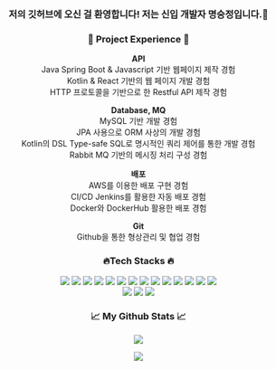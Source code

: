 <h3 align="center">저의 깃허브에 오신 걸 환영합니다! 저는 신입 개발자 명승정입니다.👋 </h3>
<div align="center">
  <h3><strong>🚀 Project Experience 🚀</strong></h3>

  **API**
<br>
Java Spring Boot & Javascript 기반 웹페이지 제작 경험
<br>
Kotlin & React 기반의 웹 페이지 개발 경험
<br>
HTTP 프로토콜을 기반으로 한 Restful API 제작 경험

  **Database, MQ**<br>
  MySQL 기반 개발 경험<br>
  JPA 사용으로 ORM 사상의 개발 경험<br>
  Kotlin의 DSL Type-safe SQL로 명시적인 쿼리 제어를 통한 개발 경험<br>
  Rabbit MQ 기반의 메시징 처리 구성 경험<br>

  **배포**<br>
  AWS를 이용한 배포 구현 경험<br>
  CI/CD Jenkins를 활용한 자동 배포 경험<br>
  Docker와 DockerHub 활용한 배포 경험<br>

  **Git**<br>
  Github을 통한 형상관리 및 협업 경험<br>
</div>

  <h3 align="center">🔥Tech Stacks 🔥</h3>
<p align="center">
  <img src="https://img.shields.io/badge/Java-FF7800?style=for-the-badge&logo=OpenJDK&logoColor=white"> 
  <img src="https://img.shields.io/badge/kotlin-7F52FF?style=for-the-badge&logo=kotlin&logoColor=white"> 
  <img src="https://img.shields.io/badge/javascript-F7DF1E?style=for-the-badge&logo=javascript&logoColor=white"> 
  <img src="https://img.shields.io/badge/typescript-3178C6?style=for-the-badge&logo=typescript&logoColor=white"> 
  <img src="https://img.shields.io/badge/react-61DAFB?style=for-the-badge&logo=react&logoColor=white"> 
  <img src="https://img.shields.io/badge/github-181717?style=for-the-badge&logo=github&logoColor=white">
  <img src="https://img.shields.io/badge/amazonaws-232F3E?style=for-the-badge&logo=amazonaws&logoColor=white"> 
  <img src="https://img.shields.io/badge/notion-000000?style=for-the-badge&logo=notion&logoColor=white"> 
  <img src="https://img.shields.io/badge/html5-E34F26?style=for-the-badge&logo=html5&logoColor=white"> 
  <img src="https://img.shields.io/badge/css3-1572B6?style=for-the-badge&logo=css3&logoColor=white"> 
  <img src="https://img.shields.io/badge/mysql-4479A1?style=for-the-badge&logo=mysql&logoColor=white"> 
  <img src="https://img.shields.io/badge/docker-2496ED?style=for-the-badge&logo=docker&logoColor=white">
  <img src="https://img.shields.io/badge/webpack-8DD6F9?style=for-the-badge&logo=webpack&logoColor=white"> 
  <img src="https://img.shields.io/badge/jenkins-D24939?style=for-the-badge&logo=jenkins&logoColor=white"> 
<br>
  <img src="https://img.shields.io/badge/rabbitmq-FF6600?style=for-the-badge&logo=rabbitmq&logoColor=white"> 
  <img src="https://img.shields.io/badge/springboot-6DB33F?style=for-the-badge&logo=springboot&logoColor=white"> 
  <img src="https://img.shields.io/badge/git-F05032?style=for-the-badge&logo=git&logoColor=white">
</p>

<h3 align="center">📈 My Github Stats 📈</h3>
<p align="center">
  <img src="https://github-readme-stats.vercel.app/api?username=MyungSeoungJung&show_icons=true&theme=radical&hide=contribs,prs">
</p>

<p align="center">
  <img src="https://github-readme-stats.vercel.app/api/top-langs/?username=MyungSeoungJung&layout=compact&theme=radical">
</p>
